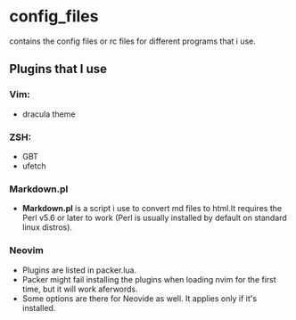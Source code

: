 # config_files
contains the config files or rc files for different programs that i use.
## Plugins that I use
### Vim:
* dracula theme
### ZSH:
* GBT
* ufetch
### Markdown.pl
+ **Markdown.pl** is a script i use to convert md files to html.It requires the Perl v5.6 or later to work (Perl is usually installed by default on standard linux distros).
### Neovim
+ Plugins are listed in packer.lua.
+ Packer might fail installing the plugins when loading nvim for the first time, but it will work aferwords.
+ Some options are there for Neovide as well. It applies only if it's installed.
